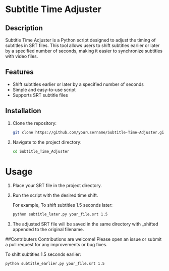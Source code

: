 # Subtitle Time Adjuster

## Description
Subtitle Time Adjuster is a Python script designed to adjust the timing of subtitles in SRT files. This tool allows users to shift subtitles earlier or later by a specified number of seconds, making it easier to synchronize subtitles with video files.

## Features
- Shift subtitles earlier or later by a specified number of seconds
- Simple and easy-to-use script
- Supports SRT subtitle files

## Installation
1. Clone the repository:
   ```sh
   git clone https://github.com/yourusername/Subtitle-Time-Adjuster.git

2. Navigate to the project directory:
   ```sh
   cd Subtitle_Time_Adjuster

# Usage
1. Place your SRT file in the project directory.

2. Run the script with the desired time shift.

   For example,
   To shift subtitles 1.5 seconds later:
   ```sh
   python subtitle_later.py your_file.srt 1.5

3. The adjusted SRT file will be saved in the same directory with _shifted appended to the original filename.

##Contributers
Contributions are welcome! Please open an issue or submit a pull request for any improvements or bug fixes.

   To shift subtitles 1.5 seconds earlier:
   ```sh
   python subtitle_earlier.py your_file.srt 1.5
